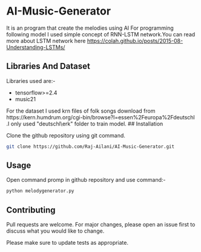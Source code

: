 # AI-Music-Generator

It is an program that create the melodies using AI 
For programming following model I used simple concept of RNN-LSTM network.You can read more about LSTM network here https://colah.github.io/posts/2015-08-Understanding-LSTMs/

## Libraries And Dataset
Libraries used are:-
<ul>
  <li>tensorflow>=2.4
  <li>music21
</ul>
For the dataset I used krn files of folk songs download from https://kern.humdrum.org/cgi-bin/browse?l=essen%2Feuropa%2Fdeutschl .I only used "deutschl\erk" folder to train model.
## Installation

Clone the github repository using git command.

```bash
git clone https://github.com/Raj-Ailani/AI-Music-Generator.git
```

## Usage
Open command promp in github repository and use command:-

```bash
python melodygenerator.py
```

## Contributing
Pull requests are welcome. For major changes, please open an issue first to discuss what you would like to change.

Please make sure to update tests as appropriate.



